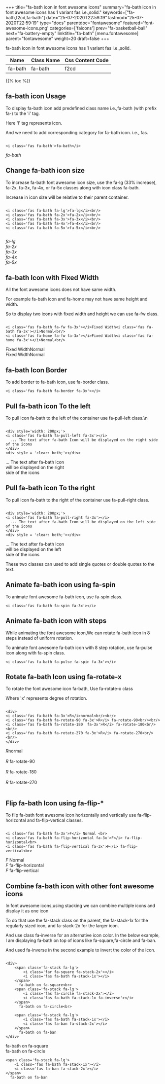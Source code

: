 +++
title="fa-bath icon in font awesome icons"
summary="fa-bath icon in font awesome icons has 1 variant fas i.e.,solid."
keywords=["fa-bath,f2cd,fa-bath"]
date="25-07-2020T22:59:19"
lastmod="25-07-2020T22:59:19"
type="docs"
parentdoc="fontawesome"
featured='font-awesome-icons.png'
categories=['faicons']
prev="fa-basketball-ball"
next="fa-battery-empty"
linktitle="fa-bath"
[menu.fontawesome]
parent="fontawesome"
weight=20
draft=false
+++


fa-bath icon in font awesome icons has 1 variant fas i.e.,solid.

<div class='table-responsive'><table class='table'><thead><tr><th>Name</th><th>Class Name</th><th>Css Content Code</th></tr></thead><tbody><tr><td>fa-bath</td><td>fa-bath</td><td>f2cd</td></tr></tbody></table></div>


{{% toc %}}


## fa-bath icon Usage

To display fa-bath icon add predefined class name i.e.,fa-bath (with prefix fa-) to the 'i' tag.

Here 'i' tag represents icon.

And we need to add corresponding category for fa-bath icon. i.e., fas.


```

<i class='fas fa-bath'>fa-bath</i>
```

<i class='fas fa-bath'>fa-bath</i>




## Change fa-bath icon size
To increase fa-bath font awesome icon size, use the fa-lg (33% increase), fa-2x, fa-3x, fa-4x, or fa-5x classes along with icon class fa-bath.

Increase in icon size will be relative to their parent container. 

```

<i class='fas fa-bath fa-lg'>fa-lg</i><br/>
<i class='fas fa-bath fa-2x'>fa-2x</i><br/>
<i class='fas fa-bath fa-3x'>fa-3x</i><br/>
<i class='fas fa-bath fa-4x'>fa-4x</i><br/>
<i class='fas fa-bath fa-5x'>fa-5x</i><br/>
            
```

<i class='fas fa-bath fa-lg'>fa-lg</i><br/>
<i class='fas fa-bath fa-2x'>fa-2x</i><br/>
<i class='fas fa-bath fa-3x'>fa-3x</i><br/>
<i class='fas fa-bath fa-4x'>fa-4x</i><br/>
<i class='fas fa-bath fa-5x'>fa-5x</i><br/>
            



## fa-bath Icon with Fixed Width 

All the font awesome icons does not have same width.

For example fa-bath icon and fa-home may not have same height and width.

So to display two icons with fixed width and height we can use fa-fw class.


```

<i class='fas fa-bath fa-fw fa-3x'></i>Fixed Width<i class='fas fa-bath fa-3x'></i>Normal<br/>
<i class='fas fa-home fa-fw fa-3x'></i>Fixed Width<i class='fas fa-home fa-3x'></i>Normal<br/>
```

<i class='fas fa-bath fa-fw fa-3x'></i>Fixed Width<i class='fas fa-bath fa-3x'></i>Normal<br/>
<i class='fas fa-home fa-fw fa-3x'></i>Fixed Width<i class='fas fa-home fa-3x'></i>Normal<br/>



## fa-bath Icon Border 

To add border to fa-bath icon, use fa-border class.


```
<i class='fas fa-bath fa-border fa-3x'></i>

```
<i class='fas fa-bath fa-border fa-3x'></i>





## Pull fa-bath icon To the left

To pull icon fa-bath to the left of the container use fa-pull-left class.\n

```

<div style='width: 200px;'>
<i class='fas fa-bath fa-pull-left fa-3x'></i>
  ... The text after fa-bath Icon will be displayed on the right side of the icons
</div>
<div style = 'clear: both;'></div>
```

<div style='width: 200px;'>
<i class='fas fa-bath fa-pull-left fa-3x'></i>
  ... The text after fa-bath Icon will be displayed on the right side of the icons
</div>
<div style = 'clear: both;'></div>




## Pull fa-bath icon To the right
To pull icon fa-bath to the right of the container use fa-pull-right class.

```

<div style='width: 200px;'>
<i class='fas fa-bath fa-pull-right fa-3x'></i>
  ... The text after fa-bath Icon will be displayed on the left side of the icons
</div>
<div style = 'clear: both;'></div>
```

<div style='width: 200px;'>
<i class='fas fa-bath fa-pull-right fa-3x'></i>
  ... The text after fa-bath Icon will be displayed on the left side of the icons
</div>
<div style = 'clear: both;'></div>

These two classes can used to add single quotes or double quotes to the text.


## Animate fa-bath icon using fa-spin
To animate font awesome fa-bath icon, use fa-spin class.

```
<i class='fas fa-bath fa-spin fa-3x'></i>
```
<i class='fas fa-bath fa-spin fa-3x'></i>




## Animate fa-bath icon with steps
While animating the font awesome icon,We can rotate fa-bath icon in 8 steps instead of uniform rotation.

To animate font awesome fa-bath icon with 8 step rotation, use fa-pulse icon along with fa-spin class.


```
<i class='fas fa-bath fa-pulse fa-spin fa-3x'></i>

```
<i class='fas fa-bath fa-pulse fa-spin fa-3x'></i>





## Rotate fa-bath Icon using fa-rotate-x
To rotate the font awesome icon fa-bath, Use fa-rotate-x class

Where 'x' represents degree of rotation.


```

<div>
<i class='fas fa-bath fa-3x'>R</i>normal<br/><br/>
<i class='fas fa-bath fa-rotate-90 fa-3x'>R</i> fa-rotate-90<br/><br/> 
<i class='fas fa-bath fa-rotate-180  fa-3x'>R</i> fa-rotate-180<br/><br/> 
<i class='fas fa-bath fa-rotate-270 fa-3x'>R</i> fa-rotate-270<br/><br/>
</div>
```

<div>
<i class='fas fa-bath fa-3x'>R</i>normal<br/><br/>
<i class='fas fa-bath fa-rotate-90 fa-3x'>R</i> fa-rotate-90<br/><br/> 
<i class='fas fa-bath fa-rotate-180  fa-3x'>R</i> fa-rotate-180<br/><br/> 
<i class='fas fa-bath fa-rotate-270 fa-3x'>R</i> fa-rotate-270<br/><br/>
</div>




## Flip fa-bath Icon using fa-flip-*
To flip fa-bath font awesome icon horizontally and vertically use fa-flip-horizontal and fa-flip-vertical classes. 

```

<i class='fas fa-bath fa-3x'>F</i> Normal <br>
<i class='fas fa-bath fa-flip-horizontal fa-3x'>F</i> fa-flip-horizontal<br>
<i class='fas fa-bath fa-flip-vertical fa-3x'>F</i> fa-flip-vertical<br>
```

<i class='fas fa-bath fa-3x'>F</i> Normal <br>
<i class='fas fa-bath fa-flip-horizontal fa-3x'>F</i> fa-flip-horizontal<br>
<i class='fas fa-bath fa-flip-vertical fa-3x'>F</i> fa-flip-vertical<br>




## Combine fa-bath icon with other font awesome icons
In font awesome icons,using stacking we can combine multiple icons and display it as one icon 

To do that use the fa-stack class on the parent, the fa-stack-1x for the regularly sized icon, and fa-stack-2x for the larger icon.

And use class fa-inverse for an alternative icon color. 
In the below example, I am displaying fa-bath on top of icons like fa-square,fa-circle and fa-ban.

And used fa-inverse in the second example to invert the color of the icon.

```

<div>
    <span class='fa-stack fa-lg'>
        <i class='far fa-square fa-stack-2x'></i>
        <i class='fas fa-bath fa-stack-1x'></i>
    </span>
      fa-bath on fa-square<br>
    <span class='fa-stack fa-lg'>
        <i class='fas fa-circle fa-stack-2x'></i>
        <i class='fas fa-bath fa-stack-1x fa-inverse'></i>
    </span>
      fa-bath on fa-circle<br>

    <span class='fa-stack fa-lg'>
        <i class='fas fa-bath fa-stack-1x'></i>
        <i class='fas fa-ban fa-stack-2x'></i>
    </span>
      fa-bath on fa-ban
</div>
```

<div>
    <span class='fa-stack fa-lg'>
        <i class='far fa-square fa-stack-2x'></i>
        <i class='fas fa-bath fa-stack-1x'></i>
    </span>
      fa-bath on fa-square<br>
    <span class='fa-stack fa-lg'>
        <i class='fas fa-circle fa-stack-2x'></i>
        <i class='fas fa-bath fa-stack-1x fa-inverse'></i>
    </span>
      fa-bath on fa-circle<br>

    <span class='fa-stack fa-lg'>
        <i class='fas fa-bath fa-stack-1x'></i>
        <i class='fas fa-ban fa-stack-2x'></i>
    </span>
      fa-bath on fa-ban
</div>






